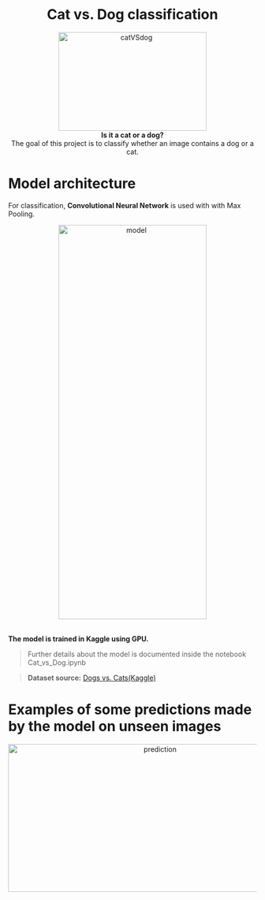 <h1 align="center"><b>Cat vs. Dog classification</b></h1>
<p align="center">
  <img src="https://i.ibb.co/HVBL91y/catVSdog.jpg" alt="catVSdog" width="300" height="200">
<br>
<b>Is it a cat or a dog?</b><br>
The goal of this project is to classify whether an image contains a dog or a cat.
</p>


# Model architecture

For classification, <b>Convolutional Neural Network</b> is used with with Max Pooling.
<p align="center">
  
  <img src="https://github.com/madhurima99/Grokking-Machine-Learning/blob/main/Notebooks/Cat%20vs%20Dog/model.png" width="300" height="800" alt="model">
  
 </p>
 <br>
<b>The model is trained in Kaggle using GPU.</b> <br>

> Further details about the model is documented inside the notebook Cat_vs_Dog.ipynb

> <b>Dataset source:</b> <a href="https://www.kaggle.com/c/dogs-vs-cats/data">Dogs vs. Cats(Kaggle)</a>

# Examples of some predictions made by the model on unseen images
<p align="center">
<img src="https://github.com/madhurima99/Grokking-Machine-Learning/blob/main/Notebooks/Cat%20vs%20Dog/prediction.PNG" alt="prediction" width="600" height="300">
</p>
